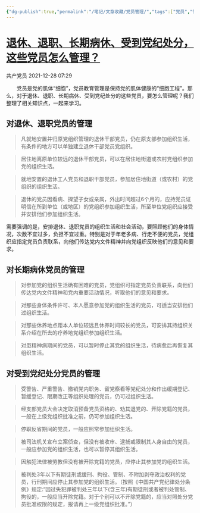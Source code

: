```yaml
---
{"dg-publish":true,"permalink":"/笔记/文章收藏/党员管理/","tags":["党员","管理"],"noteIcon":""}
---
```


# [退休、退职、长期病休、受到党纪处分，这些党员怎么管理？](https://mp.weixin.qq.com/s/iR5CxlR7sAZElcMU17jnOA)

共产党员  2021-12-28 07:29

　　党员是党的肌体“细胞”，党员教育管理是保持党的肌体健康的“细胞工程”。那么，对于退休、退职、长期病休、受到党纪处分的这些党员，要怎么管理呢？我们整理了相关知识点，一起来学习。


## 对退休、退职党员的管理

>凡就地安置并归原党组织管理的退休干部党员，仍在原支部参加组织生活，有条件的地方可以单独建立退休干部党员党组织。

>居住地离原单位较远的退休干部党员，可以在居住地街道或农村党组织参加党的组织生活。

>就地安置的退休工人党员和退职干部党员，参加居住地街道（或农村）的党组织的组织生活。

>退休的党员因看病、探望子女或亲属，外出时间超过6个月的，应持党员证明信在所到单位（或地区）的党组织参加组织生活，所至单位党组织应接受并安排他们参加组织生活。

需要强调的是，安排退休、退职党员的组织生活和社会活动，要照顾他们的身体情况，次数不宜过多，负担不宜过重。特别是对于年老多病、行走不便的党员，党组织应指定党员负责联系，向他们传达党内文件精神并向党组织反映他们的意见和要求。

## 对长期病休党员的管理

>对参加党的组织生活确有困难的党员，党组织可指定党员负责联系，向他们传达党内文件精神和党内重要活动情况，听取他们的意见和要求。

>对那些身体条件许可、本人愿意参加党的组织生活的党员，可适当安排他们过组织生活。

>对那些休养地点距本人单位较远且休养时间较长的党员，可安排其持组织关系介绍在所去的疗养地党组织参加组织生活。

>对患精神病期间的党员，可以暂时停止其党的组织生活，待病愈后再恢复其组织生活。


## 对受到党纪处分党员的管理

>受警告、严重警告、撤销党内职务、留党察看等党纪处分和作出缓期登记、暂缓登记、限期改正等组织处理的党员，仍可过组织生活。

>经支部党员大会决定取消预备党员资格的、劝其退党的、开除党籍的党员，一般在上级党组织批准之前，仍可参加组织生活。

> 停职反省期间的党员，一般应照常参加组织生活。

> 被司法机关宣布立案侦查，但没有被收审、逮捕或限制其人身自由的党员，一般应参加党的组织生活，也可以暂停其组织生活。

> 因触犯法律被劳教但没有被开除党籍的党员，应停止其参加党的组织生活。

> 被判处3年以下有期徒刑或缓刑、拘役、管制、不附加剥夺政治权利的党员，行刑期间应停止其参加党的组织生活。（按照《中国共产党纪律处分条例》规定:“因过失犯罪被判处三年以下(含三年)有期徒刑或者被判处管制、拘役的，一般应当开除党籍。对于个别可以不开除党籍的，应当对照处分党员批准权限的规定，报请再上一级党组织批准。”）
